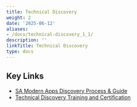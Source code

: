 ```yaml
---
title: Technical Discovery
weight: 2
date: '2025-06-12'
aliases:
- /docs/technical-discovery_1_1/
description: ''
linkTitle: Technical Discovery
type: docs
---
```


## Key Links

- [SA Modern Apps Discovery Process & Guide](https://docs.google.com/document/d/11-o9oTxSLomBoOTerGnfj3HXzXbouZ2p6yuIfXuJweQ/edit?ts=5ff6441b#heading=h.4b6ktib5prk9)
- [Technical Discovery Training and Certification](https://levelup.gitlab.com/courses/sa-technical-discovery)
